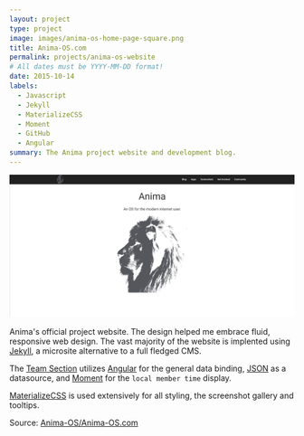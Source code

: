 ```yaml
---
layout: project
type: project
image: images/anima-os-home-page-square.png
title: Anima-OS.com
permalink: projects/anima-os-website
# All dates must be YYYY-MM-DD format!
date: 2015-10-14
labels:
  - Javascript
  - Jekyll
  - MaterializeCSS
  - Moment
  - GitHub
  - Angular
summary: The Anima project website and development blog.
---
```


<img class="ui medium right floated rounded image" src="../images/anima-os-home-page.png">

Anima's official project website. The design helped me embrace fluid, responsive web design.
The vast majority of the website is implented using [Jekyll](https://jekyllrb.com/), a microsite alternative to a full fledged CMS.

The [Team Section](https://www.anima-os.com/team/) utilizes [Angular](https://angular.io/) for the general data binding, [JSON](https://github.com/Anima-OS/Anima-OS.com/blob/master/_data/authors.yml) as a datasource, and [Moment](https://momentjs.com/) for the ``local member time`` display.

[MaterializeCSS](https://materializecss.com) is used extensively for all styling, the screenshot gallery and tooltips.

Source: <a href="https://github.com/Anima-OS/Anima-OS.com"><i class="large github icon"></i>Anima-OS/Anima-OS.com</a>